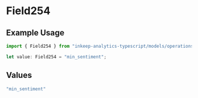 # Field254

## Example Usage

```typescript
import { Field254 } from "inkeep-analytics-typescript/models/operations";

let value: Field254 = "min_sentiment";
```

## Values

```typescript
"min_sentiment"
```